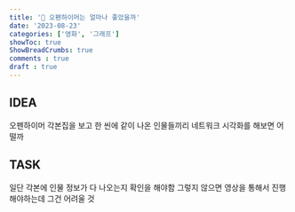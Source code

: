```yaml
---
title: '🍋 오펜하이머는 얼마나 좋았을까'
date: '2023-08-23'
categories: ['영화', '그래프']
showToc: true
ShowBreadCrumbs: true
comments : true
draft : true
---
```


## IDEA

오펜하이머 각본집을 보고 한 씬에 같이 나온 인물들끼리 네트워크 시각화를 해보면 어떨까

## TASK

일단 각본에 인물 정보가 다 나오는지 확인을 해야함
그렇지 않으면 영상을 통해서 진행해야하는데 그건 어려울 것